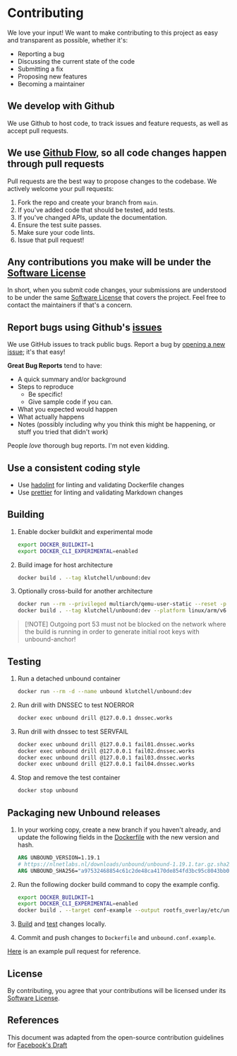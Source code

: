 # Contributing

We love your input! We want to make contributing to this project as easy and
transparent as possible, whether it's:

- Reporting a bug
- Discussing the current state of the code
- Submitting a fix
- Proposing new features
- Becoming a maintainer

## We develop with Github

We use Github to host code, to track issues and feature requests, as well as
accept pull requests.

## We use [Github Flow](https://guides.github.com/introduction/flow/index.html), so all code changes happen through pull requests

Pull requests are the best way to propose changes to the codebase. We actively
welcome your pull requests:

1. Fork the repo and create your branch from `main`.
2. If you've added code that should be tested, add tests.
3. If you've changed APIs, update the documentation.
4. Ensure the test suite passes.
5. Make sure your code lints.
6. Issue that pull request!

## Any contributions you make will be under the [Software License](LICENSE.md)

In short, when you submit code changes, your submissions are understood to be
under the same [Software License](LICENSE.md) that covers the project. Feel free
to contact the maintainers if that's a concern.

## Report bugs using Github's [issues](https://github.com/klutchell/unbound-docker/issues)

We use GitHub issues to track public bugs. Report a bug by
[opening a new issue](https://github.com/klutchell/unbound-docker/issues/new);
it's that easy!

**Great Bug Reports** tend to have:

- A quick summary and/or background
- Steps to reproduce
  - Be specific!
  - Give sample code if you can.
- What you expected would happen
- What actually happens
- Notes (possibly including why you think this might be happening, or stuff you
  tried that didn't work)

People _love_ thorough bug reports. I'm not even kidding.

## Use a consistent coding style

- Use [hadolint](https://github.com/hadolint/hadolint) for linting and
  validating Dockerfile changes
- Use [prettier](https://prettier.io) for linting and validating Markdown
  changes

## Building

1. Enable docker buildkit and experimental mode

   ```bash
   export DOCKER_BUILDKIT=1
   export DOCKER_CLI_EXPERIMENTAL=enabled
   ```

2. Build image for host architecture

   ```bash
   docker build . --tag klutchell/unbound:dev
   ```

3. Optionally cross-build for another architecture

   ```bash
   docker run --rm --privileged multiarch/qemu-user-static --reset -p yes
   docker build . --tag klutchell/unbound:dev --platform linux/arm/v6
   ```

> [!NOTE] Outgoing port 53 must not be blocked on the network where the build is
> running in order to generate initial root keys with unbound-anchor!

## Testing

1. Run a detached unbound container

   ```bash
   docker run --rm -d --name unbound klutchell/unbound:dev
   ```

2. Run drill with DNSSEC to test NOERROR

   ```bash
   docker exec unbound drill @127.0.0.1 dnssec.works
   ```

3. Run drill with dnssec to test SERVFAIL

   ```bash
   docker exec unbound drill @127.0.0.1 fail01.dnssec.works
   docker exec unbound drill @127.0.0.1 fail02.dnssec.works
   docker exec unbound drill @127.0.0.1 fail03.dnssec.works
   docker exec unbound drill @127.0.0.1 fail04.dnssec.works
   ```

4. Stop and remove the test container

   ```bash
   docker stop unbound
   ```

## Packaging new Unbound releases

1. In your working copy, create a new branch if you haven't already, and update
   the following fields in the [Dockerfile](Dockerfile) with the new version and
   hash.

   ```dockerfile
   ARG UNBOUND_VERSION=1.19.1
   # https://nlnetlabs.nl/downloads/unbound/unbound-1.19.1.tar.gz.sha256
   ARG UNBOUND_SHA256="a97532468854c61c2de48ca4170de854fd3bc95c8043bb0cfb0fe26605966624"
   ```

2. Run the following docker build command to copy the example config.

   ```bash
   export DOCKER_BUILDKIT=1
   export DOCKER_CLI_EXPERIMENTAL=enabled
   docker build . --target conf-example --output rootfs_overlay/etc/unbound/
   ```

3. [Build](#building) and [test](#testing) changes locally.

4. Commit and push changes to `Dockerfile` and `unbound.conf.example`.

[Here](https://github.com/klutchell/unbound-docker/pull/235) is an example pull
request for reference.

## License

By contributing, you agree that your contributions will be licensed under its
[Software License](LICENSE.md).

## References

This document was adapted from the open-source contribution guidelines for
[Facebook's Draft](https://github.com/facebook/draft-js)
